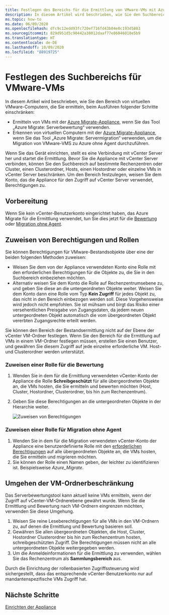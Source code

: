 ```yaml
---
title: Festlegen des Bereichs für die Ermittlung von VMware-VMs mit Azure Migrate
description: In diesem Artikel wird beschrieben, wie Sie den Suchbereich für die Bewertung und Migration von VMware-VMs mithilfe von Azure Migrate festlegen.
ms.topic: how-to
ms.date: 06/09/2020
ms.openlocfilehash: dfc9c12edd93fc720ef716fd43b04e0c193d5803
ms.sourcegitcommit: 829d951d5c90442a38012daaf77e86046018e5b9
ms.translationtype: HT
ms.contentlocale: de-DE
ms.lasthandoff: 10/09/2020
ms.locfileid: "88919725"
---
```

# <a name="set-discovery-scope-for-vmware-vms"></a>Festlegen des Suchbereichs für VMware-VMs

In diesem Artikel wird beschrieben, wie Sie den Bereich von virtuellen VMware-Computern, die Sie ermitteln, beim Ausführen folgender Schritte einschränken:

- Ermitteln von VMs mit der [Azure Migrate-Appliance](migrate-appliance-architecture.md), wenn Sie das Tool „Azure Migrate: Serverbewertung“ verwenden.
- Erkennen von virtuellen Computern mit der [Azure Migrate-Appliance](migrate-appliance-architecture.md), wenn Sie das Tool „Azure Migrate: Servermigration“ verwenden, um die Migration von VMware-VMS zu Azure ohne Agent durchzuführen.

Wenn Sie das Gerät einrichten, stellt es eine Verbindung mit vCenter Server her und startet die Ermittlung. Bevor Sie die Appliance mit vCenter Server verbinden, können Sie den Suchbereich auf bestimmte Rechenzentren oder Cluster, einen Clusterordner, Hosts, einen Hostordner oder einzelne VMs in vCenter Server beschränken. Um den Bereich festzulegen, weisen Sie dem Konto, das die Appliance für den Zugriff auf vCenter Server verwendet, Berechtigungen zu.

## <a name="before-you-start"></a>Vorbereitung

Wenn Sie kein vCenter-Benutzerkonto eingerichtet haben, das Azure Migrate für die Ermittlung verwendet, tun Sie dies jetzt für die [Bewertung](tutorial-prepare-vmware.md#set-up-permissions-for-assessment) oder [Migration ohne Agent](tutorial-prepare-vmware.md#assign-permissions-to-an-account).


## <a name="assign-permissions-and-roles"></a>Zuweisen von Berechtigungen und Rollen

Sie können Berechtigungen für VMware-Bestandsobjekte über eine der beiden folgenden Methoden zuweisen:

- Weisen Sie dem von der Appliance verwendeten Konto eine Rolle mit den erforderlichen Berechtigungen für die Objekte zu, die Sie in den Suchbereich einbeziehen möchten.
- Alternativ weisen Sie dem Konto die Rolle auf Rechenzentrumsebene zu, und geben Sie diese an die untergeordneten Objekte weiter. Weisen Sie dem Konto dann eine Rolle vom Typ **Kein Zugriff** für jedes Objekt zu, das nicht in den Bereich einbezogen werden soll. Diese Vorgehensweise wird jedoch nicht empfohlen. Sie ist mühsam und birgt das Risiko einer versehentlichen Preisgabe von Zugangsdaten, da jedem neuen untergeordneten Objekt automatisch die vom übergeordneten Objekt vererbten Zugangsrechte erteilt werden.

Sie können den Bereich der Bestandsermittlung nicht auf der Ebene der vCenter VM-Ordner festlegen. Wenn Sie den Bereich für die Ermittlung auf VMs in einem VM-Ordner festlegen müssen, erstellen Sie einen Benutzer, und gewähren Sie diesem Zugriff auf jede einzelne erforderliche VM. Host- und Clusterordner werden unterstützt.


### <a name="assign-a-role-for-assessment"></a>Zuweisen einer Rolle für die Bewertung

1. Wenden Sie in dem für die Ermittlung verwendeten vCenter-Konto der Appliance die Rolle **Schreibgeschützt** für alle übergeordneten Objekte an, die VMs hosten, die Sie ermitteln und bewerten möchten (Host, Cluster, Hostordner, Clusterordner, bis hin zum Rechenzentrum).
2. Geben Sie diese Berechtigungen an die untergeordneten Objekte in der Hierarchie weiter.

    ![Zuweisen von Berechtigungen](./media/tutorial-assess-vmware/assign-perms.png)

### <a name="assign-a-role-for-agentless-migration"></a>Zuweisen einer Rolle für Migration ohne Agent

1. Wenden Sie in dem für die Migration verwendeten vCenter-Konto der Appliance eine benutzerdefinierte Rolle mit den [erforderlichen Berechtigungen](migrate-support-matrix-vmware-migration.md#vmware-requirements-agentless) auf alle übergeordneten Objekte an, die VMs hosten, die Sie ermitteln und migrieren möchten.
2. Sie können der Rolle einen Namen geben, der leichter zu identifizieren ist. Beispielsweise <em>Azure_Migrate</em>.

## <a name="work-around-vm-folder-restriction"></a>Umgehen der VM-Ordnerbeschränkung

Das Serverbewertungstool kann aktuell keine VMs ermitteln, wenn der Zugriff auf vCenter-VM-Ordnerebene gewährt wurde. Wenn Sie die Ermittlung und Bewertung nach VM-Ordnern eingrenzen möchten, verwenden Sie diese Umgehung.

1. Weisen Sie reine Leseberechtigungen für alle VMs in den VM-Ordnern zu, auf denen die Ermittlung und Bewertung basieren soll.
2. Gewähren Sie allen übergeordneten Objekten, die Host, Cluster, Hostordner Clusterordner bis hin zum Rechenzentrum hosten, schreibgeschützten Zugriff. Die Berechtigungen müssen nicht an alle untergeordneten Objekte weitergegeben werden.
3. Um die Anmeldeinformationen für die Ermittlung zu verwenden, wählen Sie das Rechenzentrum als **Sammlungsbereich** aus.


Durch die Einrichtung der rollenbasierten Zugriffssteuerung wird sichergestellt, dass das entsprechende vCenter-Benutzerkonto nur auf mandantenspezifische VMs Zugriff hat.


## <a name="next-steps"></a>Nächste Schritte

[Einrichten der Appliance](how-to-set-up-appliance-vmware.md)
